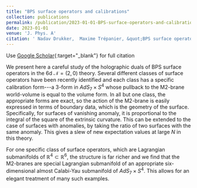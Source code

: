 ```yaml
---
title: "BPS surface operators and calibrations"
collection: publications
permalink: /publication/2023-01-01-BPS-surface-operators-and-calibrations
date: 2023-01-01
venue: 'J. Phys. A'
citation: ' Nadav Drukker,  Maxime Trépanier, &quot;BPS surface operators and calibrations.&quot; J. Phys. A, 2023.'
---
```

Use [Google Scholar](https://scholar.google.com/scholar?q=BPS+surface+operators+and+calibrations){:target="_blank"} for full citation


We present here a careful study of the holographic duals of BPS surface operators in 
the 6d $\mathcal{N}=(2,0)$ theory. Several different classes of surface operators have 
been recently identified and each class has a specific calibration form---a 
3-form in $AdS_7\times S^4$ whose pullback to the M2-brane world-volume is equal to the volume 
form. In all but one class, the appropriate forms are exact, so the action of the M2-brane 
is easily expressed in terms of boundary data, which is the geometry of the surface. Specifically, 
for surfaces of vanishing anomaly, 
it is proportional to the integral of the square of the extrinsic curvature. 
This can be extended to the case of surfaces with anomalies, by taking the ratio 
of two surfaces with the same anomaly.
This gives a slew of new expectation values at large $N$ in this theory.

For one specific class of surface operators, which are Lagrangian submanifolds of 
${\mathbb R}^4\subset {\mathbb R}^6$, the structure is far richer and we find that the 
M2-branes are special Lagrangian submanifold of an appropriate six-dimensional 
almost Calabi-Yau submanifold of $AdS_7\times S^4$. This allows for an elegant treatment 
of many such examples.
